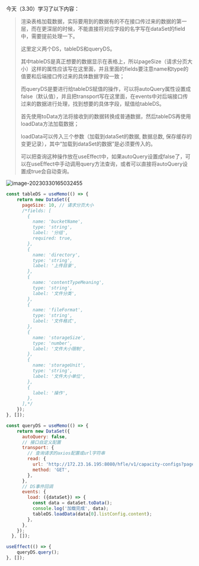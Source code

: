 今天（3.30）学习了以下内容：

> 渲染表格加载数据，实际要用到的数据有的不在接口传过来的数据的第一层，而在更深层的时候，不能直接将对应字段的名字写在dataSet的field中，需要提前处理一下。
>
> 这里定义两个DS，tableDS和queryDS。
>
> 其中tableDS是真正想要的数据显示在表格上，所以pageSize（请求分页大小）这样的属性应该写在这里面，并且里面的fields要注意name和type的值要和后端接口传过来的具体数据字段一致；
>
> 而queryDS是要进行给tableDS赋值的操作，可以将autoQuery属性设置成false（默认值），并且把transport写在这里面，在events中对后端接口传过来的数据进行处理，找到想要的具体字段，赋值给tableDS。
>
> 首先使用toData方法将接收到的数据转换成普通数据，然后tableDS再使用loadData方法加载数据；
>
> loadData可以传入三个参数（加载到dataSet的数据, 数据总数, 保存缓存的变更记录），其中“加载到dataSet的数据”是必须要传入的。
>
> 可以把查询这种操作放在useEffect中，如果autoQuery设置成false了，可以在useEffect中手动调用query方法查询，或者可以直接将autoQuery设置成true会自动查询。

![image-20230330165032455](C:\Users\28346\AppData\Roaming\Typora\typora-user-images\image-20230330165032455.png)

```js
const tableDS = useMemo(() => {
    return new DataSet({
      pageSize: 10, // 请求分页大小
      /*fields: [
        {
          name: 'bucketName',
          type: 'string',
          label: '分组',
          required: true,
        },
        {
          name: 'directory',
          type: 'string',
          label: '上传目录',
        },
        {
          name: 'contentTypeMeaning',
          type: 'string',
          label: '文件分类',
        },
        {
          name: 'fileFormat',
          type: 'string',
          label: '文件格式',
        },
        {
          name: 'storageSize',
          type: 'number',
          label: '文件大小限制',
        },
        {
          name: 'storageUnit',
          type: 'string',
          label: '文件大小单位',
        },
        {
          label: '操作',
        },
      ],*/
    });
}, []);
```

```js
const queryDS = useMemo(() => {
    return new DataSet({
      autoQuery: false,
      // 接口自定义配置
      transport: {
        // 查询请求的axios配置或url字符串
        read: {
          url: 'http://172.23.16.195:8080/hfle/v1/capacity-configs?page=0&size=10&tenantId=0',
          method: 'GET',
        },
      },
      // DS事件回调
      events: {
        load: ({dataSet}) => {
          const data = dataSet.toData();
          console.log('加载完成', data);
          tableDS.loadData(data[0].listConfig.content);
        },
      },
    });
  }, []);
```

```js
useEffect(() => {
    queryDS.query();
}, []);
```

